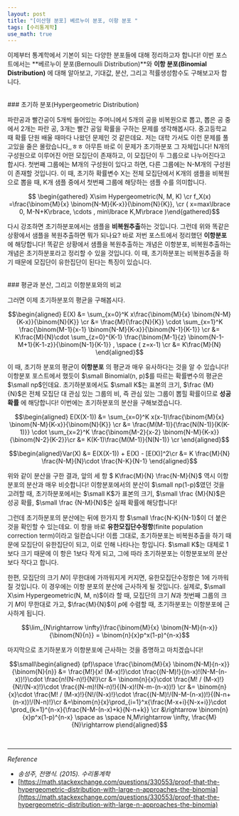 ```yaml
---
layout: post
title: "[이산형 분포] 베르누이 분포, 이항 분포 "
tags: [수리통계학]
use_math: true
---
```


이제부터 통계학에서 기본이 되는 다양한 분포들에 대해 정리하고자 합니다! 이번 포스트에서는 **베르누이 분포(Bernoulli Distribution)**와 **이항 분포(Binomial Distribution)** 에 대해 알아보고, 기대값, 분산, 그리고 적률생성함수도 구해보고자 합니다.

<br>
###  초기하 분포(Hypergeometric Distribution)

파란공과 빨간공이 5개씩 들어있는 주머니에서 5개의 공을 비복원으로 뽑고, 뽑은 공 중에서 2개는 파란 공, 3개는 빨간 공일 확률을 구하는 문제를 생각해봅시다. 중고등학교 때 확률 단원 배울 때마다 나왔던 문제인 것 같은데요. 저는 대학 가서도 이런 문제를 풀고있을 줄은 몰랐습니다,,ㅎㅎ 아무튼 바로 이 문제가 초기하분포 그 자체입니다! N개의 구성원으로 이루어진 어떤 모집단이 존재하고, 이 모집단이 두 그룹으로 나누어진다고 합시다. 첫번째 그룹에는 M개의 구성원이 있다고 하면, 다른 그룹에는 N-M개의 구성원이 존재할 것입니다. 이 때, 초기하 확률변수 X는 전체 모집단에서 K개의 샘플을 비복원으로 뽑을 때, K개 샘플 중에서 첫번째 그룹에 해당하는 샘플 수를 의미합니다.

$$ \begin{gathered} X\sim Hypergeometric(N, M, K) \cr  f_X(x) =\frac{\binom{M}{x} \binom{N-M}{K-x}}{\binom{N}{K}}, \cr ( x=max\lbrace 0, M-N+K\rbrace, \cdots , min\lbrace K,M\rbrace )\end{gathered}$$

다시 강조하면 초기하분포에서는 샘플을 **비복원추출**하는 것입니다. 그런데 위와 똑같은 상황에서 샘플을 복원추출하면 뭐가 되나요? 바로 저번 포스트에서 정리했던 **이항분포** 에 해당합니다! 똑같은 상황에서 샘플을 복원추출하는 개념은 이항분포, 비복원추출하는 개념은 초기하분포라고 정리할 수 있을 것입니다. 이 때, 초기하분포는 비복원추출을 하기 때문에 모집단이 유한집단이 된다는 특징이 있습니다.

<br>
### 평균과 분산, 그리고 이항분포와의 비교

그러면 이제 초기하분포의 평균을 구해봅시다.

$$\begin{aligned} E(X) &= \sum_{x=0}^K x\frac{\binom{M}{x} \binom{N-M}{K-x}}{\binom{N}{K}} \cr &=  \frac{M}{\frac{N}{K}} \cdot \sum_{x=1}^K \frac{\binom{M-1}{x-1} \binom{N-M}{K-x}}{\binom{N-1}{K-1}} \cr
&= K\frac{M}{N}\cdot \sum_{z=0}^{K-1} \frac{\binom{M-1}{z} \binom{N-1-M+1}{K-1-z}}{\binom{N-1}{K-1}} , \space ( z=x-1)
\cr &= K\frac{M}{N} \end{aligned}$$

이 때, 초기하 분포의 평균이 **이항분포** 의 평균과 매우 유사하다는 것을 알 수 있습니다! 이항분포 포스트에서 했듯이 $\small Binomial(n, p)$를 따르는 확률변수의 평균은 $\small np$인데요. 초기하분포에서도 $\small K$는 표본의 크기, $\frac {M}{N}$은 전체 모집단 대 관심 있는 그룹의 비, 즉 관심 있는 그룹이 뽑힐 확률이므로 **성공 확률** 에 해당합니다! 이번에는 초기하분포의 분산을 구해보겠습니다.

$$\begin{aligned} E(X(X-1)) &= \sum_{x=0}^K x(x-1)\frac{\binom{M}{x} \binom{N-M}{K-x}}{\binom{N}{K}}   \cr &=  \frac{M(M-1)}{\frac{N(N-1)}{K(K-1)}} \cdot \sum_{x=2}^K \frac{\binom{M-2}{x-2} \binom{N-M}{K-x}}{\binom{N-2}{K-2}}\cr
&= K(K-1)\frac{M(M-1)}{N(N-1)}  \cr \end{aligned}$$

$$\begin{aligned}Var(X) &= E(X(X-1)) + E(X) - [E(X)]^2\cr
&= K \frac{M}{N} \frac{N-M}{N}\cdot \frac{N-K}{N-1} \end{aligned}$$

위와 같이 분산을 구한 결과, 앞의  세 항 $ K\frac{M}{N} \frac{N-M}{N}$ 역시 이항 분포의 분산과 매우 비슷합니다! 이항분포에서의 분산이 $\small np(1-p)$였던 것을 고려할 때, 초기하분포에서는 $\small K$가 표본의 크기, $\small \frac {M}{N}$은 성공 확률, $\small \frac {N-M}{N}$은 실패 확률에 해당합니다!

그런데 초기하분포의 분산에는 뒤에 한가지 항 $\small \frac{N-K}{N-1}$이 더 붙은 것을 확인할 수 있는데요. 이 항을 바로 **유한모집단수정항**(finite population correction term)이라고 일컫습니다! 이름 그대로, 초기하분포는 비복원추출을 하기 때문에 모집단이 유한집단이 되고, 이로 인해 나타나는 항입니다. $\small K$는 대체로 1보다 크기 때문에 이 항은 1보다 작게 되고, 그에 따라 초기하분포는 이항분포보의 분산보다 작다고 합니다.

한편,  모집단의 크기 $N$이 무한대에 가까워지게 커지면, 유한모집단수정항은 1에 가까워질 것입니다. 이 경우에는 이항 분포의 분산에 근사하게 될 것입니다. 실제로, $\small X\sim Hypergeometric(N, M, n)$이라 할 때,  모집단의 크기 $N$과 첫번째 그룹의 크기 $M$이 무한대로 가고, $\frac{M}{N}$이 $p$에 수렴할 때, 초기하분포는 이항분포에 근사하게 됩니다.

$$\lim_{N\rightarrow \infty}\frac{\binom{M}{x} \binom{N-M}{n-x}}{\binom{N}{n}} = \binom{n}{x}p^x(1-p)^{n-x}$$

마지막으로 초기하분포가 이항분포에 근사하는 것을 증명하고 마치겠습니다!

$$\small\begin{aligned} (pf)\space \frac{\binom{M}{x} \binom{N-M}{n-x}}{\binom{N}{n}} &= \frac{M!}{x! (M-x)!}\cdot \frac{(N-M)!}{(n-x)!(N-M-(n-x))!}\cdot \frac{n!(N-n)!}{N!}\cr &= \binom{n}{x}\cdot \frac{M! / (M-x)!}{N!/(N-x)!}\cdot \frac{(N-m)!(N-n)!}{(N-x)!(N-m-(n-x))!} \cr &=  \binom{n}{x}\cdot \frac{M! / (M-x)!}{N!/(N-x)!}\cdot \frac{(N-M)!/(N-M-(n-x))!}{(N-n+(n-x))!/(N-n)!}\cr &=\binom{n}{x}\prod_{i=1}^x{\frac{M-x+i}{N-x+i}}\cdot \prod_{k=1}^{n-x}{\frac{N-M-(n-x)+k}{N-n+k}} \cr &\rightarrow \binom{n}{x}p^x(1-p)^{n-x} \space as \space N,M\rightarrow \infty, \frac{M}{N}\rightarrow p\end{aligned}$$

<br>

---

$Reference$

-  _송성주, 전명식. (2015). 수리통계학_
- [https://math.stackexchange.com/questions/330553/proof-that-the-hypergeometric-distribution-with-large-n-approaches-the-binomia](https://math.stackexchange.com/questions/330553/proof-that-the-hypergeometric-distribution-with-large-n-approaches-the-binomia)
